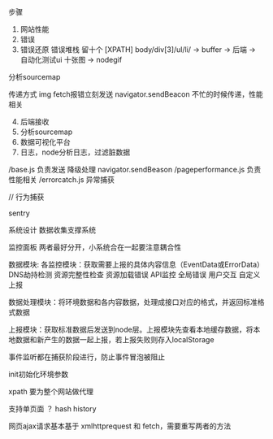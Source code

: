 步骤
1. 网站性能
2. 错误
3. 错误还原 错误堆栈 留十个  [XPATH] body/div[3]/ul/li/  -> buffer -> 后端 -> 自动化测试ui 十张图   ->   nodegif

分析sourcemap

传递方式
img
fetch报错立刻发送
navigator.sendBeacon 不忙的时候传递，性能相关


4. 后端接收
  1. 分析sourcemap
  2. 数据可视化平台
  3. 日志，node分析日志，过滤脏数据



/base.js  负责发送  降级处理   navigator.sendBeason
/pageperformance.js 负责性能相关
/errorcatch.js 异常捕获



// 行为捕获

sentry


系统设计
数据收集支撑系统

监控面板
两者最好分开，小系统合在一起要注意耦合性





数据模块:
各监控模块：获取需要上报的具体内容信息（EventData或ErrorData）
  DNS劫持检测
  资源完整性检查
  资源加载错误
  API监控
  全局错误
  用户交互
  自定义上报




数据处理模块：将环境数据和各内容数据，处理成接口对应的格式，并返回标准格式数据


上报模块：获取标准数据后发送到node层。上报模块先查看本地缓存数据，将本地数据和新产生的数据一起上报，若上报失败则存入localStorage


事件监听都在捕获阶段进行，防止事件冒泡被阻止


init初始化环境参数


xpath 要为整个网站做代理


支持单页面 ？ hash history


网页ajax请求基本基于  xmlhttprequest 和  fetch，需要重写两者的方法
